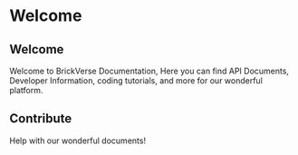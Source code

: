 # Welcome

## Welcome

Welcome to BrickVerse Documentation, Here you can find API Documents, Developer Information, coding tutorials, and more for our wonderful platform.

## Contribute

Help with our wonderful documents!

